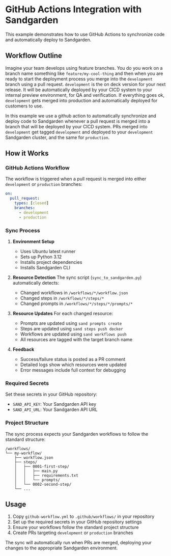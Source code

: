 # GitHub Actions Integration with Sandgarden

This example demonstrates how to use GitHub Actions to synchronize code and automatically deploy to Sandgarden.

## Workflow Outline

Imagine your team develops using feature branches. You do you work on a branch name something like `feature/my-cool-thing` and then when you are ready to start the deployment process you merge into the `development` branch using a pull request. `development` is the on deck version for your next release. It will be automatically deployed by your CICD system to your internal preview environment, for QA and verification. If everything goes ok, `development` gets merged into production and automatically deployed for customers to use.

In this example we use a github action to automatically synchronize and deploy code to Sandgarden whenever a pull request is merged into a branch that will be deployed by your CICD system. PRs merged into `development` get tagged  `development` and deployed to your  `development` Sandgarden cluster, and the same for `production`.

## How it Works

### GitHub Actions Workflow

The workflow is triggered when a pull request is merged into either `development` or `production` branches:

```yaml
on:
  pull_request:
    types: [closed]
    branches:
      - development
      - production
```

### Sync Process

1. **Environment Setup**
   - Uses Ubuntu latest runner
   - Sets up Python 3.12
   - Installs project dependencies
   - Installs Sandgarden CLI

2. **Resource Detection**
   The sync script (`sync_to_sandgarden.py`) automatically detects:
   - Changed workflows in `/workflows/*/workflow.json`
   - Changed steps in `/workflows/*/steps/*`
   - Changed prompts in `/workflows/*/steps/*/prompts/*`

3. **Resource Updates**
   For each changed resource:
   - Prompts are updated using `sand prompts create`
   - Steps are updated using `sand steps push docker`
   - Workflows are updated using `sand workflows push`
   - All resources are tagged with the target branch name

4. **Feedback**
   - Success/failure status is posted as a PR comment
   - Detailed logs show which resources were updated
   - Error messages include full context for debugging

### Required Secrets

Set these secrets in your GitHub repository:
- `SAND_API_KEY`: Your Sandgarden API key
- `SAND_API_URL`: Your Sandgarden API URL

### Project Structure

The sync process expects your Sandgarden workflows to follow the standard structure:
```
/workflows/
└── my-workflow/
    ├── workflow.json
    ├── steps/
    │   ├── 0001-first-step/
    │   │   ├── main.py
    │   │   ├── requirements.txt
    │   │   └── prompts/
    │   └── 0002-second-step/
    └── ...
```

## Usage

1. Copy `github-workflow.yml` to `.github/workflows/` in your repository
2. Set up the required secrets in your GitHub repository settings
3. Ensure your workflows follow the standard project structure
4. Create PRs targeting `development` or `production` branches

The sync will automatically run when PRs are merged, deploying your changes to the appropriate Sandgarden environment.

